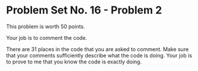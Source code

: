 # Problem Set No. 16 - Problem 2

This problem is worth 50 points.

Your job is to comment the code.

There are 31 places in the code that you are asked to comment. Make sure that your comments sufficiently describe what the code is doing. Your job is to prove to me that you know the code is exactly doing.